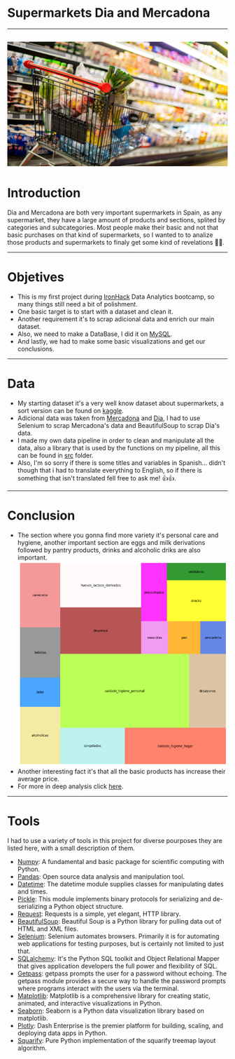 
# Supermarkets Dia and Mercadona
---

![portada](images/supermercado-2637227.jpg)
---
# Introduction
Dia and Mercadona are both very important supermarkets in Spain, as any supermarket, they have a large amount of products and sections, splited by categories and subcategories. Most people make their basic and not that basic purchases on that kind of supermarkets, so I wanted to to analize those products and supermarkets to finaly get some kind of revelations 🙌🙌.

---
# Objetives


- This is my first project during [IronHack](https://www.ironhack.com/es) Data Analytics bootcamp, so many things still need a bit of polishment.
- One basic target is to start with a dataset and clean it.
- Another requirement it's to scrap adicional data and enrich our main dataset.
- Also, we need to make a DataBase, I did it on [MySQL](https://www.mysql.com/).
- And lastly, we had to make some basic visualizations and get our conclusions.
---
# Data

- My starting dataset it's a very well know dataset about supermarkets, a sort version can be found on [kaggle](https://www.kaggle.com/datasets/datamarket/productos-de-supermercados).
- Adicional data was taken from [Mercadona](https://tienda.mercadona.es/) and [Dia](https://www.dia.es/compra-online/), I had to use Selenium to scrap Mercadona's data and BeautifulSoup to scrap Dia's data.
- I made my own data pipeline in order to clean and manipulate all the data, also a library that is used by the functions on my pipeline, all this can be found in [src](https://github.com/XiangLinZ/Proyecto_1_ETL/tree/main/src) folder.
- Also, I'm so sorry if there is some titles and variables in Spanish...
didn't though that i had to translate everything to English, so if there is something that isn't translated fell free to ask me! 👍👍.
---
# Conclusion
- The section where you gonna find more variety it's personal care and hygiene, another important section are eggs and milk derivations followed by pantry products, drinks and alcoholic driks are also important.
![mercadona_distribution](images/distribucion_productos_mercadona.png)
- Another interesting fact it's that all the basic products has increase their average price.
- For more in deep analysis click [here](https://github.com/XiangLinZ/Proyecto_1_ETL/blob/main/analysis/analysis_figures.md).
---
# Tools
I had to use a variety of tools in this project for diverse pourposes they are listed here, with a small description of them.
- [Numpy](https://numpy.org/): A fundamental and basic package for scientific computing with Python.
- [Pandas](https://pandas.pydata.org/): Open source data analysis and manipulation tool.
- [Datetime](https://docs.python.org/3/library/datetime.html): The datetime module supplies classes for manipulating dates and times.
- [Pickle](https://docs.python.org/3/library/pickle.html): This module implements binary protocols for serializing and de-serializing a Python object structure.
- [Request](https://pypi.org/project/requests/): Requests is a simple, yet elegant, HTTP library.
- [BeautifulSoup](https://www.crummy.com/software/BeautifulSoup/bs4/doc/): Beautiful Soup is a Python library for pulling data out of HTML and XML files.
- [Selenium](https://www.selenium.dev/): Selenium automates browsers. Primarily it is for automating web applications for testing purposes, but is certainly not limited to just that.
- [SQLalchemy](https://www.sqlalchemy.org/):  It's the Python SQL toolkit and Object Relational Mapper that gives application developers the full power and flexibility of SQL.
- [Getpass](https://docs.python.org/es/3.9/library/getpass.html): getpass prompts the user for a password without echoing. The getpass module provides a secure way to handle the password prompts where programs interact with the users via the terminal.
- [Matplotlib](https://matplotlib.org/): Matplotlib is a comprehensive library for creating static, animated, and interactive visualizations in Python.
- [Seaborn](https://seaborn.pydata.org/): Seaborn is a Python data visualization library based on matplotlib.
- [Plotly](https://plotly.com/): Dash Enterprise is the premier platform for
building, scaling, and deploying data apps in Python.
- [Squarify](https://github.com/laserson/squarify): Pure Python implementation of the squarify treemap layout algorithm.
